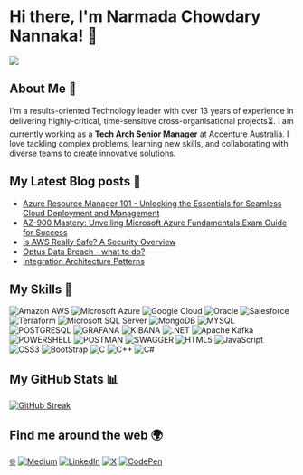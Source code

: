 # Hi there, I'm Narmada Chowdary Nannaka! 👋

<!--
**narmada-nannaka/narmada-nannaka** is a ✨ _special_ ✨ repository because its `README.md` (this file) appears on your GitHub profile.
-->
<a href="https://narmadanannaka.com/" target="blank"><img align="center" src="https://github.com/narmada-nannaka/narmada-nannaka/assets/65201911/6d4c2396-3535-4cdb-89b4-e35273dadbf9" /></a>
<!--![Banner Image]()-->

## About Me 🚀

I'm a results-oriented Technology leader with over 13 years of experience in delivering highly-critical, time-sensitive cross-organisational projects⏳. I am currently working as a **Tech Arch Senior Manager** at Accenture Australia. I love tackling complex problems, learning new skills, and collaborating with diverse teams to create innovative solutions.

## My Latest Blog posts 📕
<!-- BLOG-POST-LIST:START -->
- [Azure Resource Manager 101 - Unlocking the Essentials for Seamless Cloud Deployment and Management](https://narmada-nannaka.hashnode.dev/azure-resource-manager-101-unlocking-the-essentials-for-seamless-cloud-deployment-and-management)
- [AZ-900 Mastery: Unveiling Microsoft Azure Fundamentals Exam Guide for Success](https://narmada-nannaka.hashnode.dev/az-900-mastery-unveiling-microsoft-azure-fundamentals-exam-guide-for-success)
- [Is AWS Really Safe? A Security Overview](https://narmada-nannaka.hashnode.dev/is-aws-really-safe-a-security-overview)
- [Optus Data Breach - what to do?](https://narmada-nannaka.hashnode.dev/optus-data-breach-what-to-do)
- [Integration Architecture Patterns](https://narmada-nannaka.hashnode.dev/integration-architecture-patterns)
<!-- BLOG-POST-LIST:END -->

## My Skills 🧠

![Amazon AWS](https://img.shields.io/badge/Amazon_AWS-FF9900?style=for-the-badge&logo=amazonaws&logoColor=white)
![Microsoft Azure](https://img.shields.io/badge/microsoft%20azure-0089D6?style=for-the-badge&logo=microsoft-azure&logoColor=white)
![Google Cloud](https://img.shields.io/badge/Google_Cloud-4285F4?style=for-the-badge&logo=google-cloud&logoColor=white)
![Oracle](https://img.shields.io/badge/Oracle-F80000?style=for-the-badge&logo=oracle&logoColor=black)
![Salesforce](https://img.shields.io/badge/Salesforce-00A1E0?style=for-the-badge&logo=Salesforce&logoColor=white)
![Terraform](https://img.shields.io/badge/Terraform-7B42BC?style=for-the-badge&logo=terraform&logoColor=white)
![Microsoft SQL Server](https://img.shields.io/badge/Microsoft%20SQL%20Server-CC2927?style=for-the-badge&logo=microsoft%20sql%20server&logoColor=white)
![MongoDB](https://img.shields.io/badge/MongoDB-4EA94B?style=for-the-badge&logo=mongodb&logoColor=white)
![MYSQL](https://img.shields.io/badge/MySQL-005C84?style=for-the-badge&logo=mysql&logoColor=white)
![POSTGRESQL](https://img.shields.io/badge/PostgreSQL-316192?style=for-the-badge&logo=postgresql&logoColor=white)
![GRAFANA](https://img.shields.io/badge/Grafana-F2F4F9?style=for-the-badge&logo=grafana&logoColor=orange&labelColor=F2F4F9)
![KIBANA](https://img.shields.io/badge/Kibana-005571?style=for-the-badge&logo=Kibana&logoColor=white)
![.NET](https://img.shields.io/badge/.NET-512BD4?style=for-the-badge&logo=dotnet&logoColor=white)
![Apache Kafka](https://img.shields.io/badge/Apache_Kafka-231F20?style=for-the-badge&logo=apache-kafka&logoColor=white)
![POWERSHELL](https://img.shields.io/badge/powershell-5391FE?style=for-the-badge&logo=powershell&logoColor=white)
![POSTMAN](https://img.shields.io/badge/Postman-FF6C37?style=for-the-badge&logo=Postman&logoColor=white)
![SWAGGER](https://img.shields.io/badge/Swagger-85EA2D?style=for-the-badge&logo=Swagger&logoColor=white)
![HTML5](https://img.shields.io/badge/HTML5-E34F26?style=for-the-badge&logo=html5&logoColor=white)
![JavaScript](https://img.shields.io/badge/-JavaScript-F7DF1E?style=flat-square&logo=javascript&logoColor=black)
![CSS3](https://img.shields.io/badge/CSS3-1572B6?style=for-the-badge&logo=css3&logoColor=white)
![BootStrap](https://img.shields.io/badge/Bootstrap-563D7C?style=for-the-badge&logo=bootstrap&logoColor=white)
![C](https://img.shields.io/badge/C-00599C?style=for-the-badge&logo=c&logoColor=white)
![C++](https://img.shields.io/badge/C%2B%2B-00599C?style=for-the-badge&logo=c%2B%2B&logoColor=white)
![C#](https://img.shields.io/badge/C%23-239120?style=for-the-badge&logo=csharp&logoColor=white)

## My GitHub Stats 📊

[![GitHub Streak](https://github-readme-streak-stats.herokuapp.com?user=narmada-nannaka&theme=neon-palenight&hide_border=false&mode=weekly&card_width=960)](https://git.io/streak-stats)

## Find me around the web 🌍
<a href="https://narmadanannaka.com/" target="blank">🌐</a>
<a href="https://medium.com/@narmada-nannaka" target="blank">![Medium](https://img.shields.io/badge/Medium-12100E?style=for-the-badge&logo=medium&logoColor=white)</a>
<a href="https://www.linkedin.com/in/narmada-nannaka/" target="blank">![LinkedIn](https://img.shields.io/badge/linkedin-%230077B5.svg?style=for-the-badge&logo=linkedin&logoColor=white)</a>
<a href="https://twitter.com/narmada_nannaka" target="blank">![X](https://img.shields.io/badge/X-%23000000.svg?style=for-the-badge&logo=X&logoColor=white)</a>
<a href="https://codepen.io/narmada-nannaka" target="blank">![CodePen](https://img.shields.io/badge/Codepen-000000?style=for-the-badge&logo=codepen&logoColor=white)</a>

